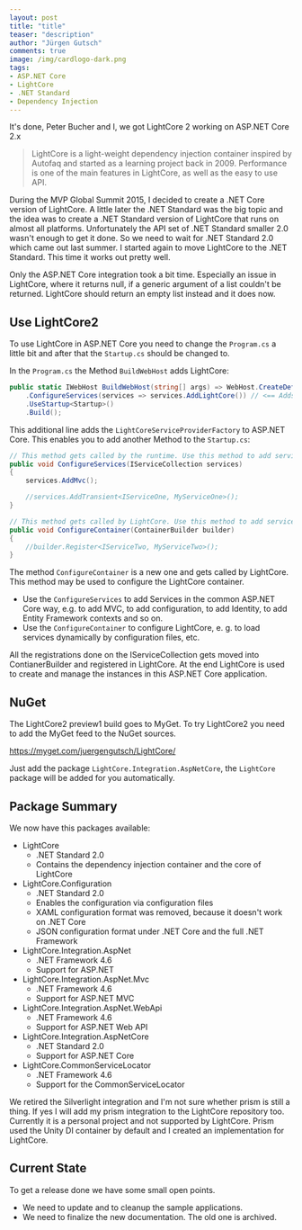 ```yaml
---
layout: post
title: "title"
teaser: "description"
author: "Jürgen Gutsch"
comments: true
image: /img/cardlogo-dark.png
tags: 
- ASP.NET Core
- LightCore
- .NET Standard
- Dependency Injection
---
```


It's done, Peter Bucher and I, we got LightCore 2 working on ASP.NET Core 2.x

> LightCore is a light-weight dependency injection container inspired by Autofaq and started as a learning project back in 2009. Performance is one of the main features in LightCore, as well as the easy to use API. 

During the MVP Global Summit 2015, I decided to create a .NET Core version of LightCore. A little later the .NET Standard was the big topic and the idea was to create a .NET Standard version of LightCore that runs on almost all platforms. Unfortunately the API set of .NET Standard smaller 2.0 wasn't enough to get it done. So we need to wait for .NET Standard 2.0 which came out last summer. I started again to move LightCore to the .NET Standard. This time it works out pretty well. 

Only the ASP.NET Core integration took a bit time. Especially an issue in LightCore, where it returns null, if a generic argument of a list couldn't be returned. LightCore should return an empty list instead and it does now.

## Use LightCore2

To use LightCore in ASP.NET Core you need to change the `Program.cs` a little bit and after that the `Startup.cs` should be changed to.

In the `Program.cs` the Method `BuildWebHost` adds LightCore:

~~~ csharp
public static IWebHost BuildWebHost(string[] args) => WebHost.CreateDefaultBuilder(args)
    .ConfigureServices(services => services.AddLightCore()) // <== Adds LightCore
    .UseStartup<Startup>()
    .Build();
~~~

This additional line adds the `LightCoreServiceProviderFactory` to ASP.NET Core. This enables you to add another Method to the `Startup.cs`:

~~~ csharp
// This method gets called by the runtime. Use this method to add services to the container.
public void ConfigureServices(IServiceCollection services)
{
    services.AddMvc();

    //services.AddTransient<IServiceOne, MyServiceOne>();
}

// This method gets called by LightCore. Use this method to add services to LightCore
public void ConfigureContainer(ContainerBuilder builder)
{
    //builder.Register<IServiceTwo, MyServiceTwo>();
}
~~~

The method `ConfigureContainer` is a new one and gets called by LightCore. This method may be used to configure the LightCore container. 

* Use the `ConfigureServices` to add Services in the common ASP.NET Core way, e.g. to add MVC, to add configuration, to add Identity, to add Entity Framework contexts and so on.
* Use the `ConfigureContainer` to configure LightCore, e. g. to load services dynamically by configuration files, etc.

All the registrations done on the IServiceCollection gets moved into ContianerBuilder and registered in LightCore. At the end LightCore is used to create and manage the instances in this ASP.NET Core application.

## NuGet

The LightCore2 preview1 build goes to MyGet. To try LightCore2 you need to add the MyGet feed to the NuGet sources.

https://myget.com/juergengutsch/LightCore/

Just add the package `LightCore.Integration.AspNetCore`, the `LightCore` package will be added for you automatically.

## Package Summary

We now have this packages available:

* LightCore
  * .NET Standard 2.0
  * Contains the dependency injection container and the core of LightCore
* LightCore.Configuration
  * .NET Standard 2.0
  * Enables the configuration via configuration files
  * XAML configuration format was removed, because it doesn't work on .NET Core
  * JSON configuration format under .NET Core and the full .NET Framework
* LightCore.Integration.AspNet
  * .NET Framework 4.6
  * Support for ASP.NET
* LightCore.Integration.AspNet.Mvc
  * .NET Framework 4.6
  * Support for ASP.NET MVC
* LightCore.Integration.AspNet.WebApi
  * .NET Framework 4.6
  * Support for ASP.NET Web API
* LightCore.Integration.AspNetCore
  * .NET Standard 2.0
  * Support for ASP.NET Core
* LightCore.CommonServiceLocator
  * .NET Framework 4.6
  * Support for the CommonServiceLocator

We retired the Silverlight integration and I'm not sure whether prism is still a thing. If yes I will add my prism integration to the LightCore repository too. Currently it is a personal project and not supported by LightCore. Prism used the Unity DI container by default and I created an implementation for LightCore.

## Current State

To get a release done we have some small open points.

* We need to update and to cleanup the sample applications.
* We need to finalize the new documentation. The old one is archived.